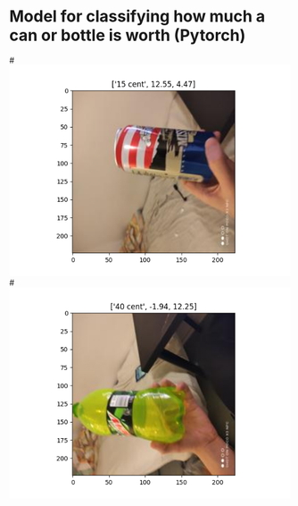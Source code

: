 # Model for classifying how much a can or bottle is worth (Pytorch)
#![alt text](https://github.com/LaihoE/PanttiCV/blob/main/15_cent_example.png?raw=true)
#![alt text](https://github.com/LaihoE/PanttiCV/blob/main/40_cent_example.png?raw=true)